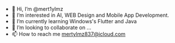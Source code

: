 - 👋 Hi, I’m @mert1ylmz
- 👀 I’m interested in AI, WEB Design and Mobile App Development.
- 🌱 I’m currently learning Windows's Flutter and Java
- 💞️ I’m looking to collaborate on ...
- 📫 How to reach me mertylmz837@icloud.com

<!---
mert1ylmz/mert1ylmz is a ✨ special ✨ repository because its `README.md` (this file) appears on your GitHub profile.
You can click the Preview link to take a look at your changes.
--->
